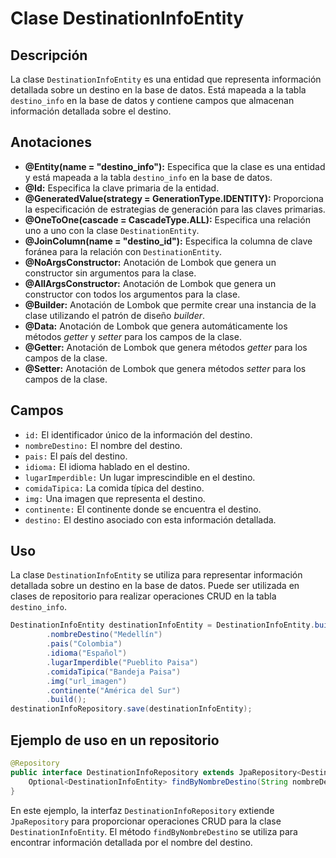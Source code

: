 # Clase DestinationInfoEntity

## Descripción
La clase `DestinationInfoEntity` es una entidad que representa información detallada sobre un destino en la base de datos. Está mapeada a la tabla `destino_info` en la base de datos y contiene campos que almacenan información detallada sobre el destino.

## Anotaciones

- **@Entity(name = "destino_info"):** Especifica que la clase es una entidad y está mapeada a la tabla `destino_info` en la base de datos.
- **@Id:** Especifica la clave primaria de la entidad.
- **@GeneratedValue(strategy = GenerationType.IDENTITY):** Proporciona la especificación de estrategias de generación para las claves primarias.
- **@OneToOne(cascade = CascadeType.ALL):** Especifica una relación uno a uno con la clase `DestinationEntity`.
- **@JoinColumn(name = "destino_id"):** Especifica la columna de clave foránea para la relación con `DestinationEntity`.
- **@NoArgsConstructor:** Anotación de Lombok que genera un constructor sin argumentos para la clase.
- **@AllArgsConstructor:** Anotación de Lombok que genera un constructor con todos los argumentos para la clase.
- **@Builder:** Anotación de Lombok que permite crear una instancia de la clase utilizando el patrón de diseño *builder*.
- **@Data:** Anotación de Lombok que genera automáticamente los métodos *getter* y *setter* para los campos de la clase.
- **@Getter:** Anotación de Lombok que genera métodos *getter* para los campos de la clase.
- **@Setter:** Anotación de Lombok que genera métodos *setter* para los campos de la clase.

## Campos

- `id:` El identificador único de la información del destino.
- `nombreDestino:` El nombre del destino.
- `pais:` El país del destino.
- `idioma:` El idioma hablado en el destino.
- `lugarImperdible:` Un lugar imprescindible en el destino.
- `comidaTipica:` La comida típica del destino.
- `img:` Una imagen que representa el destino.
- `continente:` El continente donde se encuentra el destino.
- `destino:` El destino asociado con esta información detallada.

## Uso

La clase `DestinationInfoEntity` se utiliza para representar información detallada sobre un destino en la base de datos. Puede ser utilizada en clases de repositorio para realizar operaciones CRUD en la tabla `destino_info`.

```java
DestinationInfoEntity destinationInfoEntity = DestinationInfoEntity.builder()
        .nombreDestino("Medellín")
        .pais("Colombia")
        .idioma("Español")
        .lugarImperdible("Pueblito Paisa")
        .comidaTipica("Bandeja Paisa")
        .img("url_imagen")
        .continente("América del Sur")
        .build();
destinationInfoRepository.save(destinationInfoEntity);
```

## Ejemplo de uso en un repositorio

```java
@Repository
public interface DestinationInfoRepository extends JpaRepository<DestinationInfoEntity, Long> {
    Optional<DestinationInfoEntity> findByNombreDestino(String nombreDestino);
}
```

En este ejemplo, la interfaz `DestinationInfoRepository` extiende `JpaRepository` para proporcionar operaciones CRUD para la clase `DestinationInfoEntity`. El método `findByNombreDestino` se utiliza para encontrar información detallada por el nombre del destino.
